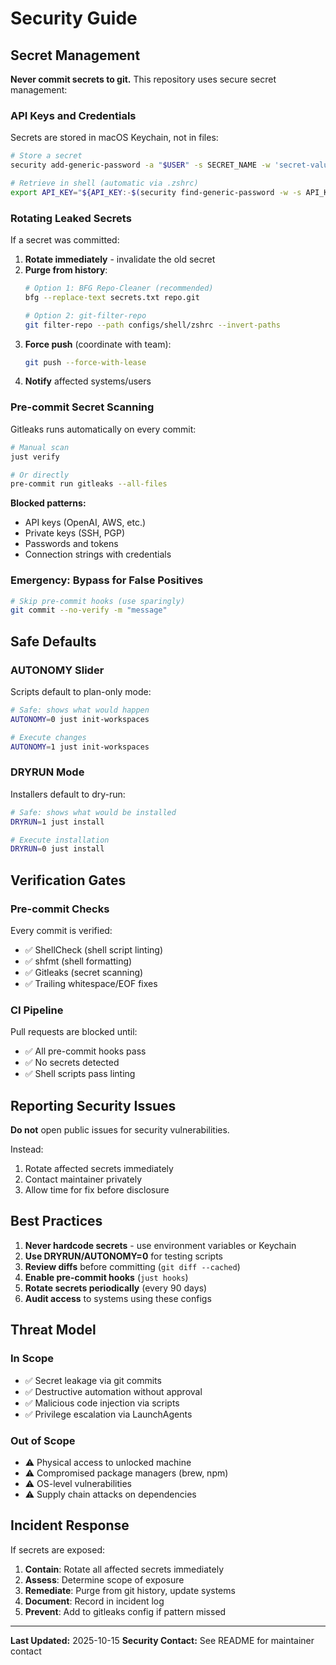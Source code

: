 # Security Guide

## Secret Management

**Never commit secrets to git.** This repository uses secure secret management:

### API Keys and Credentials

Secrets are stored in macOS Keychain, not in files:

```bash
# Store a secret
security add-generic-password -a "$USER" -s SECRET_NAME -w 'secret-value' -U

# Retrieve in shell (automatic via .zshrc)
export API_KEY="${API_KEY:-$(security find-generic-password -w -s API_KEY 2>/dev/null || true)}"
```

### Rotating Leaked Secrets

If a secret was committed:

1. **Rotate immediately** - invalidate the old secret
2. **Purge from history**:
   ```bash
   # Option 1: BFG Repo-Cleaner (recommended)
   bfg --replace-text secrets.txt repo.git

   # Option 2: git-filter-repo
   git filter-repo --path configs/shell/zshrc --invert-paths
   ```
3. **Force push** (coordinate with team):
   ```bash
   git push --force-with-lease
   ```
4. **Notify** affected systems/users

### Pre-commit Secret Scanning

Gitleaks runs automatically on every commit:

```bash
# Manual scan
just verify

# Or directly
pre-commit run gitleaks --all-files
```

**Blocked patterns:**
- API keys (OpenAI, AWS, etc.)
- Private keys (SSH, PGP)
- Passwords and tokens
- Connection strings with credentials

### Emergency: Bypass for False Positives

```bash
# Skip pre-commit hooks (use sparingly)
git commit --no-verify -m "message"
```

## Safe Defaults

### AUTONOMY Slider

Scripts default to plan-only mode:

```bash
# Safe: shows what would happen
AUTONOMY=0 just init-workspaces

# Execute changes
AUTONOMY=1 just init-workspaces
```

### DRYRUN Mode

Installers default to dry-run:

```bash
# Safe: shows what would be installed
DRYRUN=1 just install

# Execute installation
DRYRUN=0 just install
```

## Verification Gates

### Pre-commit Checks

Every commit is verified:

- ✅ ShellCheck (shell script linting)
- ✅ shfmt (shell formatting)
- ✅ Gitleaks (secret scanning)
- ✅ Trailing whitespace/EOF fixes

### CI Pipeline

Pull requests are blocked until:

- ✅ All pre-commit hooks pass
- ✅ No secrets detected
- ✅ Shell scripts pass linting

## Reporting Security Issues

**Do not** open public issues for security vulnerabilities.

Instead:
1. Rotate affected secrets immediately
2. Contact maintainer privately
3. Allow time for fix before disclosure

## Best Practices

1. **Never hardcode secrets** - use environment variables or Keychain
2. **Use DRYRUN/AUTONOMY=0** for testing scripts
3. **Review diffs** before committing (`git diff --cached`)
4. **Enable pre-commit hooks** (`just hooks`)
5. **Rotate secrets periodically** (every 90 days)
6. **Audit access** to systems using these configs

## Threat Model

### In Scope

- ✅ Secret leakage via git commits
- ✅ Destructive automation without approval
- ✅ Malicious code injection via scripts
- ✅ Privilege escalation via LaunchAgents

### Out of Scope

- ⚠️ Physical access to unlocked machine
- ⚠️ Compromised package managers (brew, npm)
- ⚠️ OS-level vulnerabilities
- ⚠️ Supply chain attacks on dependencies

## Incident Response

If secrets are exposed:

1. **Contain**: Rotate all affected secrets immediately
2. **Assess**: Determine scope of exposure
3. **Remediate**: Purge from git history, update systems
4. **Document**: Record in incident log
5. **Prevent**: Add to gitleaks config if pattern missed

---

**Last Updated:** 2025-10-15
**Security Contact:** See README for maintainer contact
